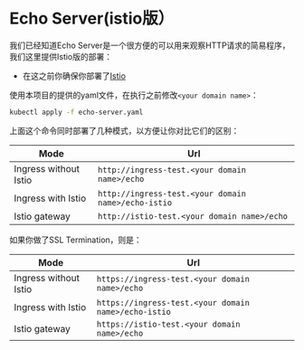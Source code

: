 # Echo Server(istio版）

我们已经知道Echo Server是一个很方便的可以用来观察HTTP请求的简易程序，我们这里提供Istio版的部署：

* 在这之前你确保你部署了[Istio](../../addons-guide/istio)

使用本项目的提供的yaml文件，在执行之前修改`<your domain name>`：

```bash
kubectl apply -f echo-server.yaml
```

上面这个命令同时部署了几种模式，以方便让你对比它们的区别：


| Mode                  | Url                                                 |
|-----------------------|-----------------------------------------------------|
| Ingress without Istio | `http://ingress-test.<your domain name>/echo`       |
| Ingress with Istio    | `http://ingress-test.<your domain name>/echo-istio` |
| Istio gateway         | `http://istio-test.<your domain name>/echo`         |

如果你做了SSL Termination，则是：

| Mode                  | Url                                                  |
|-----------------------|------------------------------------------------------|
| Ingress without Istio | `https://ingress-test.<your domain name>/echo`       |
| Ingress with Istio    | `https://ingress-test.<your domain name>/echo-istio` |
| Istio gateway         | `https://istio-test.<your domain name>/echo`         |
